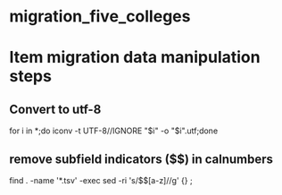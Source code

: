 # migration_five_colleges

# Item migration data manipulation steps
## Convert to utf-8
for i in *;do iconv -t UTF-8//IGNORE "$i" -o "$i".utf;done

## remove subfield indicators ($$) in calnumbers 
find . -name '*.tsv' -exec sed -ri 's/\$\$[a-z]//g' {} \;
